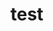 <!DOCTYPE html>
<html>
<head>
	<meta charset="utf-8">
	<title>GitHub &amp; BitBucket HTML Preview</title>
	
</head>
<body>
   <h1> test </h1>
</body>
</html>
